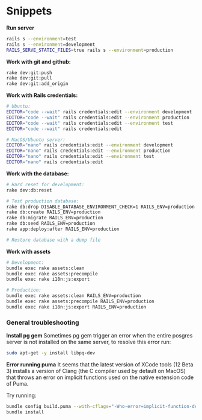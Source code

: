 # Snippets



__Run server__

```bash
rails s --environment=test
rails s --environment=development
RAILS_SERVE_STATIC_FILES=true rails s --environment=production 
```



__Work with git and github:__ 

```bash
rake dev:git:push
rake dev:git:pull
rake dev:git:add_origin
```




__Work with Rails credentials:__

```bash
# Ubuntu:
EDITOR="code --wait" rails credentials:edit --environment development
EDITOR="code --wait" rails credentials:edit --environment production
EDITOR="code --wait" rails credentials:edit --environment test
EDITOR="code --wait" rails credentials:edit

# MacOS/Ubuntu server:
EDITOR="nano" rails credentials:edit --environment development
EDITOR="nano" rails credentials:edit --environment production
EDITOR="nano" rails credentials:edit --environment test
EDITOR="nano" rails credentials:edit
````



__Work with the database:__

```bash
# Hard reset for development:
rake dev:db:reset 

# Test production database:
rake db:drop DISABLE_DATABASE_ENVIRONMENT_CHECK=1 RAILS_ENV=production
rake db:create RAILS_ENV=production
rake db:migrate RAILS_ENV=production
rake db:seed RAILS_ENV=production 
rake app:deploy:after RAILS_ENV=production

# Restore database with a dump file
```



__Work with assets__

```bash
# Development:
bundle exec rake assets:clean 
bundle exec rake assets:precompile 
bundle exec rake i18n:js:export 

# Production:
bundle exec rake assets:clean RAILS_ENV=production
bundle exec rake assets:precompile RAILS_ENV=production
bundle exec rake i18n:js:export RAILS_ENV=production
```



### General troubleshooting 


__Install pg gem__
Sometimes pg gem trigger an error when the entire posgres server is not installed on the same server, to resolve this error run:  

```bash
sudo apt-get -y install libpq-dev
```



__Error running puma__
It seems that the latest version of XCode tools (12 Beta 3) installs a version of Clang (the C compiler used by default on MacOS) that throws an error on implicit functions used on the native extension code of Puma.  
  
Try running:  

```bash
bundle config build.puma --with-cflags="-Wno-error=implicit-function-declaration"
bundle install
````

